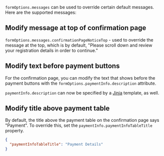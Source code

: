 `formOptions.messages` can be used to override certain default messages. Here are the supported messages:

## Modify message at top of confirmation page

`formOptions.messages.confirmationPageNoticeTop` - used to override the message at the top, which is by default, "Please scroll down and review your registration details in order to continue."

## Modify text before payment buttons

For the confirmation page, you can modify the text that shows before the payment buttons with the `formOptions.paymentInfo.description` attribute.

`paymentInfo.description` can now be specified by a [Jinja](http://jinja.pocoo.org/) template, as well.

## Modify title above payment table

By default, the title above the payment table on the confirmation page says "Payment". To override this, set the `paymentInfo.paymentInfoTableTitle` property.

```json
{
  "paymentInfoTableTitle": "Payment Details"
}
```